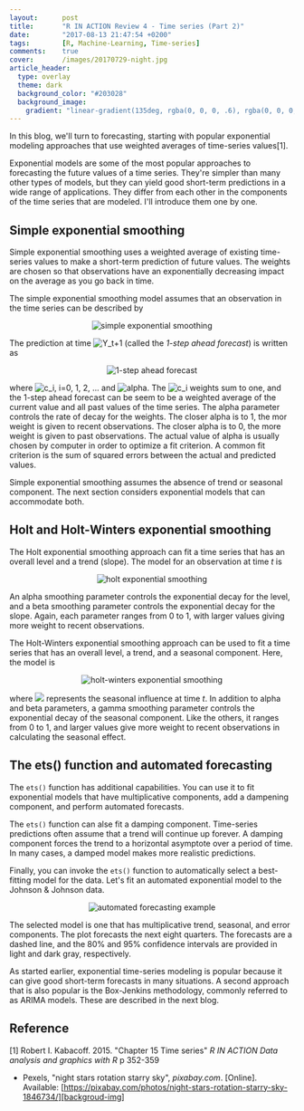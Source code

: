 ```yaml
---
layout:      post
title:       "R IN ACTION Review 4 - Time series (Part 2)"
date:        "2017-08-13 21:47:54 +0200"
tags:        [R, Machine-Learning, Time-series]
comments:    true
cover:       /images/20170729-night.jpg
article_header:
  type: overlay
  theme: dark
  background_color: "#203028"
  background_image:
    gradient: "linear-gradient(135deg, rgba(0, 0, 0, .6), rgba(0, 0, 0, .4))"
---
```


In this blog, we'll turn to forecasting, starting with popular exponential
modeling approaches that use weighted averages of time-series values[1].

Exponential models are some of the most popular approaches to forecasting the
future values of a time series. They're simpler than many other types of models,
but they can yield good short-term predictions in a wide range of applications.
They differ from each other in the components of the time series that are modeled.
I'll introduce them one by one.

## Simple exponential smoothing

Simple exponential smoothing uses a weighted average of existing time-series
values to make a short-term prediction of future values. The weights are chosen
so that observations have an exponentially decreasing impact on the average as
you go back in time.

The simple exponential smoothing model assumes that an observation in the time
series can be described by

<p align="center">
<img alt="simple exponential smoothing" src="https://latex.codecogs.com/gif.latex?\fn_jvn&space;Y_{t}&space;=&space;level&space;&plus;&space;irregular_{t}"/>
</p>

The prediction at time <img alt="Y_t+1" src="https://latex.codecogs.com/gif.latex?\fn_jvn&space;Y_{t&plus;1}"/>
(called the _1-step ahead forecast_) is written as

<p align="center">
<img alt="1-step ahead forecast" src="https://latex.codecogs.com/gif.latex?\fn_jvn&space;Y_{t&plus;1}&space;=&space;c_{t}Y_{t}&space;&plus;&space;c_{1}Y_{t-1}&space;&plus;&space;c_{2}Y_{t-2}&space;&plus;&space;..."/>
</p>

where
<img alt="c_i" src="https://latex.codecogs.com/gif.latex?\fn_jvn&space;c_{i}&space;=&space;\alpha&space;(1-\alpha&space;)^{i}"/>,
i=0, 1, 2, ... and
<img alt="alpha" src="https://latex.codecogs.com/gif.latex?\fn_jvn&space;0&space;\leq&space;\alpha&space;\leq&space;1"/>.
The <img alt="c_i" src="https://latex.codecogs.com/gif.latex?\fn_jvn&space;c_{i}"/>
weights sum to one, and the 1-step ahead forecast can be seem to be a weighted
average of the current value and all past values of the time series. The alpha
parameter controls the rate of decay for the weights. The closer alpha is to 1,
the mor weight is given to recent observations. The closer alpha is to 0, the
more weight is given to past observations. The actual value of alpha is usually
chosen by computer in order to optimize a fit criterion. A common fit criterion
is the sum of squared errors between the actual and predicted values.

Simple exponential smoothing assumes the absence of trend or seasonal component.
The next section considers exponential models that can accommodate both.

## Holt and Holt-Winters exponential smoothing

The Holt exponential smoothing approach can fit a time series that has an
overall level and a trend (slope). The model for an observation at time _t_ is

<p align="center">
<img alt="holt exponential smoothing" src="https://latex.codecogs.com/gif.latex?\fn_jvn&space;Y_{t}&space;=&space;level&space;&plus;&space;slope&space;*&space;t&space;&plus;&space;irregular_{t}"/>
</p>

An alpha smoothing parameter controls the exponential decay for the level, and
a beta smoothing parameter controls the exponential decay for the slope. Again,
each parameter ranges from 0 to 1, with larger values giving more weight to
recent observations.

The Holt-Winters exponential smoothing approach can be used to fit a time series
that has an overall level, a trend, and a seasonal component. Here, the model is

<p align="center">
<img alt="holt-winters exponential smoothing" src="https://latex.codecogs.com/gif.latex?\fn_jvn&space;Y_{t}&space;=&space;level&space;&plus;&space;slope&space;*&space;t&space;&plus;&space;s_{t}&space;&plus;&space;irregular_{t}"/>
</p>

where
<img src="https://latex.codecogs.com/gif.latex?\fn_jvn&space;s_{t}"/> represents
the seasonal influence at time _t_. In addition to alpha and beta parameters, a
gamma smoothing parameter controls the exponential decay of the seasonal
component. Like the others, it ranges from 0 to 1, and larger values give more
weight to recent observations in calculating the seasonal effect.

## The ets() function and automated forecasting

The `ets()` function has additional capabilities. You can use it to fit
exponential models that have multiplicative components, add a dampening
component, and perform automated forecasts.

The `ets()` function can alse fit a damping component. Time-series predictions
often assume that a trend will continue up forever. A damping component forces
the trend to a horizontal asymptote over a period of time. In many cases, a
damped model makes more realistic predictions.

Finally, you can invoke the `ets()` function to automatically select a
best-fitting model for the data. Let's fit an automated exponential model to the
Johnson & Johnson data.

<p align="center">
  <img alt="automated forecasting example"
  src="{{ site.baseurl }}/images/20170813-automated-forecasting.png"/>
</p>

The selected model is one that has multiplicative trend, seasonal, and error
components. The plot forecasts the next eight quarters. The forecasts are a
dashed line, and the 80% and 95% confidence intervals are provided in light and
dark gray, respectively.

As started earlier, exponential time-series modeling is popular because it can
give good short-term forecasts in many situations. A second approach that is
also popular is the Box-Jenkins methodology, commonly referred to as ARIMA
models. These are described in the next blog.

## Reference

[1] Robert I. Kabacoff. 2015. "Chapter 15 Time series" _R IN ACTION Data
analysis and graphics with R_ p 352-359

- Pexels, "night stars rotation starry sky", _pixabay.com_. [Online]. Available: [https://pixabay.com/photos/night-stars-rotation-starry-sky-1846734/][backgroud-img]

[backgroud-img]: https://pixabay.com/photos/night-stars-rotation-starry-sky-1846734/
